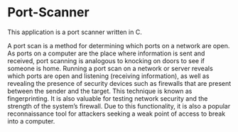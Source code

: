 # Port-Scanner

This application is a port scanner written in C.

A port scan is a method for determining which ports on a network are open. As ports on a computer are the place where information is sent and received, port scanning is analogous to knocking on doors to see if someone is home. Running a port scan on a network or server reveals which ports are open and listening (receiving information), as well as revealing the presence of security devices such as firewalls that are present between the sender and the target. This technique is known as fingerprinting. It is also valuable for testing network security and the strength of the system’s firewall. Due to this functionality, it is also a popular reconnaissance tool for attackers seeking a weak point of access to break into a computer.

